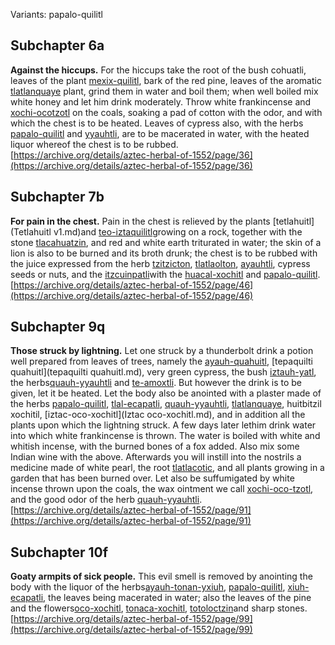 Variants: papalo-quilitl  

## Subchapter 6a  
**Against the hiccups.** For the hiccups take the root of the bush cohuatli, leaves of the plant [mexix-quilitl](Mexix-quilitl.md), bark of the red pine, leaves of the aromatic [tlatlanquaye](Tlatlanquaye.md) plant, grind them in water and boil them; when well boiled mix white honey and let him drink moderately. Throw white frankincense and [xochi-ocotzotl](xochi-ocotzotl.md) on the coals, soaking a pad of cotton with the odor, and with which the chest is to be heated. Leaves of cypress also, with the herbs [papalo-quilitl](Papalo-quilitl.md) and [yyauhtli](Y-yauhtli.md), are to be macerated in water, with the heated liquor whereof the chest is to be rubbed.  
[https://archive.org/details/aztec-herbal-of-1552/page/36](https://archive.org/details/aztec-herbal-of-1552/page/36)  

## Subchapter 7b  
**For pain in the chest.** Pain in the chest is relieved by the plants [tetlahuitl](Tetlahuitl v1.md)and [teo-iztaquilitl](Teo-iztaquilitl.md)growing on a rock, together with the stone [tlacahuatzin](tlacal-huatzin.md), and red and white earth triturated in water; the skin of a lion is also to be burned and its broth drunk; the chest is to be rubbed with the juice expressed from the herb [tzitzicton](Tzitzicton.md), [tlatlaolton](Tlatlaolton.md), [ayauhtli](Ayauhtli.md), cypress seeds or nuts, and the [itzcuinpatli](Itzquin-patli.md)with the [huacal-xochitl](Huacal-xochitl.md) and [papalo-quilitl](Papalo-quilitl.md).  
[https://archive.org/details/aztec-herbal-of-1552/page/46](https://archive.org/details/aztec-herbal-of-1552/page/46)  

## Subchapter 9q  
**Those struck by lightning.** Let one struck by a thunderbolt drink a potion well prepared from leaves of trees, namely the [ayauh-quahuitl](Ayauh-quahuitl.md), [tepaquilti quahuitl](tepaquilti quahuitl.md), very green cypress, the bush [iztauh-yatl](Iztauyattl.md), the herbs[quauh-yyauhtli](Quauh-yyauhtli.md) and [te-amoxtli](Te-amoxtli.md). But however the drink is to be given, let it be heated.  Let the body also be anointed with a plaster made of the herbs [papalo-quilitl](Papalo-quilitl.md), [tlal-ecapatli](Tlal-ecapatli.md), [quauh-yyauhtli](Quauh-yyauhtli.md), [tlatlanquaye](Tlatlanquaye.md), huitbitzil xochitil, [iztac-oco-xochitl](Iztac oco-xochitl.md), and in addition all the plants upon which the lightning struck. A few days later lethim drink water into which white frankincense is thrown. The water is boiled with white and whitish incense, with the burned bones of a fox added. Also mix some Indian wine with the above. Afterwards you will instill into the nostrils a medicine made of white pearl, the root [tlatlacotic](Tlatlacotic.md), and all plants growing in a garden that has been burned over. Let also be suffumigated by white incense thrown upon the coals, the wax ointment we call [xochi-oco-tzotl](xochi-ocotzotl.md), and the good odor of the herb [quauh-yyauhtli](Quauh-yyauhtli.md).  
[https://archive.org/details/aztec-herbal-of-1552/page/91](https://archive.org/details/aztec-herbal-of-1552/page/91)  

## Subchapter 10f  
**Goaty armpits of sick people.** This evil smell is removed by anointing the body with the liquor of the herbs[ayauh-tonan-yxiuh](Ayauh-tonan-yxiuh.md), [papalo-quilitl](Papalo-quilitl.md), [xiuh-ecapatli](Eca-patli.md), the leaves being macerated in water; also the leaves of the pine and the flowers[oco-xochitl](Oco-xochitl.md), [tonaca-xochitl](Tonaca-xochitl.md), [totoloctzin](Totoloctzin.md)and sharp stones.  
[https://archive.org/details/aztec-herbal-of-1552/page/99](https://archive.org/details/aztec-herbal-of-1552/page/99)  

